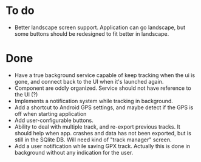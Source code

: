 # To do #

  * Better landscape screen support. Application can go landscape, but some buttons should be redesigned to fit better in landscape.

# Done #
  * Have a true background service capable of keep tracking when the ui is gone, and connect back to the UI when it's launched again.
  * Component are oddly organized. Service should not have reference to the UI (?)
  * Implements a notification system while tracking in background.
  * Add a shortcut to Android GPS settings, and maybe detect if the GPS is off when starting application
  * Add user-configurable buttons.
  * Ability to deal with multiple track, and re-export previous tracks. It should help when app. crashes and data has not been exported, but is still in the SQlite DB. Will need kind of "track manager" screen.
  * Add a user notification while saving GPX track. Actually this is done in background without any indication for the user.